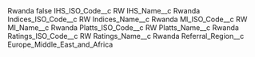 <?xml version="1.0" encoding="UTF-8"?>
<CustomMetadata xmlns="http://soap.sforce.com/2006/04/metadata" xmlns:xsi="http://www.w3.org/2001/XMLSchema-instance" xmlns:xsd="http://www.w3.org/2001/XMLSchema">
    <label>Rwanda</label>
    <protected>false</protected>
    <values>
        <field>IHS_ISO_Code__c</field>
        <value xsi:type="xsd:string">RW</value>
    </values>
    <values>
        <field>IHS_Name__c</field>
        <value xsi:type="xsd:string">Rwanda</value>
    </values>
    <values>
        <field>Indices_ISO_Code__c</field>
        <value xsi:type="xsd:string">RW</value>
    </values>
    <values>
        <field>Indices_Name__c</field>
        <value xsi:type="xsd:string">Rwanda</value>
    </values>
    <values>
        <field>MI_ISO_Code__c</field>
        <value xsi:type="xsd:string">RW</value>
    </values>
    <values>
        <field>MI_Name__c</field>
        <value xsi:type="xsd:string">Rwanda</value>
    </values>
    <values>
        <field>Platts_ISO_Code__c</field>
        <value xsi:type="xsd:string">RW</value>
    </values>
    <values>
        <field>Platts_Name__c</field>
        <value xsi:type="xsd:string">Rwanda</value>
    </values>
    <values>
        <field>Ratings_ISO_Code__c</field>
        <value xsi:type="xsd:string">RW</value>
    </values>
    <values>
        <field>Ratings_Name__c</field>
        <value xsi:type="xsd:string">Rwanda</value>
    </values>
    <values>
        <field>Referral_Region__c</field>
        <value xsi:type="xsd:string">Europe_Middle_East_and_Africa</value>
    </values>
</CustomMetadata>
